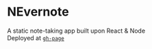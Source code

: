 # NEvernote
A static note-taking app built upon React &amp; Node <br>
Deployed at [`gh-page`](https://pathakshashank17.github.io/NEvernote/)
